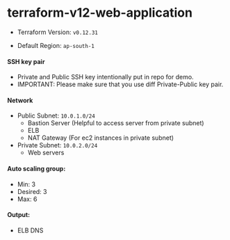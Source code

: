 # terraform-v12-web-application

- Terraform Version: `v0.12.31`

- Default Region: `ap-south-1`

#### SSH key pair
- Private and Public SSH key intentionally put in repo for demo.
- IMPORTANT: Please make sure that you use diff Private-Public key pair.

#### Network
- Public Subnet: `10.0.1.0/24`
  - Bastion Server (Helpful to access server from private subnet)
  - ELB
  - NAT Gateway (For ec2 instances in private subnet)
- Private Subnet: `10.0.2.0/24`
  - Web servers

#### Auto scaling group:
- Min: 3
- Desired: 3
- Max: 6

#### Output: 
- ELB DNS
